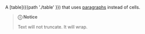 A [table]({{path './table' }}) that uses [paragraphs](https://developer.mozilla.org/en-US/docs/Web/HTML/Element/p) instead of cells.

> **ⓘ Notice**
>
> Text will not truncate. It will wrap.

<script>
/* To open external links in new window */
Array.from(document.links)
  .filter(link => link.hostname != window.location.hostname)
  .forEach(link => link.target = '_blank');
</script>
